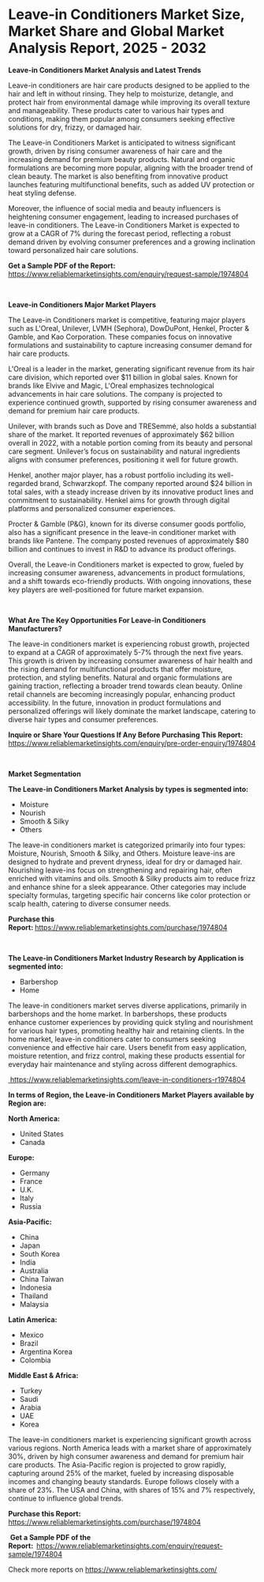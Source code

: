 <p><h1>Leave-in Conditioners Market Size, Market Share and Global Market Analysis Report, 2025 - 2032</h1></p><p><strong>Leave-in Conditioners Market Analysis and Latest Trends</strong></p>
<p><p>Leave-in conditioners are hair care products designed to be applied to the hair and left in without rinsing. They help to moisturize, detangle, and protect hair from environmental damage while improving its overall texture and manageability. These products cater to various hair types and conditions, making them popular among consumers seeking effective solutions for dry, frizzy, or damaged hair.</p><p>The Leave-in Conditioners Market is anticipated to witness significant growth, driven by rising consumer awareness of hair care and the increasing demand for premium beauty products. Natural and organic formulations are becoming more popular, aligning with the broader trend of clean beauty. The market is also benefiting from innovative product launches featuring multifunctional benefits, such as added UV protection or heat styling defense. </p><p>Moreover, the influence of social media and beauty influencers is heightening consumer engagement, leading to increased purchases of leave-in conditioners. The Leave-in Conditioners Market is expected to grow at a CAGR of 7% during the forecast period, reflecting a robust demand driven by evolving consumer preferences and a growing inclination toward personalized hair care solutions.</p></p>
<p><strong>Get a Sample PDF of the Report:&nbsp;</strong> <a href="https://www.reliablemarketinsights.com/enquiry/request-sample/1974804?utm_campaign=2100&utm_medium=2&utm_source=Github&utm_content=ia&utm_term=10022025&utm_id=leave-in-conditioners">https://www.reliablemarketinsights.com/enquiry/request-sample/1974804</a></p>
<p>&nbsp;</p>
<p><strong>Leave-in Conditioners Major Market Players</strong></p>
<p><p>The Leave-in Conditioners market is competitive, featuring major players such as L'Oreal, Unilever, LVMH (Sephora), DowDuPont, Henkel, Procter & Gamble, and Kao Corporation. These companies focus on innovative formulations and sustainability to capture increasing consumer demand for hair care products.</p><p>L'Oreal is a leader in the market, generating significant revenue from its hair care division, which reported over $11 billion in global sales. Known for brands like Elvive and Magic, L'Oreal emphasizes technological advancements in hair care solutions. The company is projected to experience continued growth, supported by rising consumer awareness and demand for premium hair care products.</p><p>Unilever, with brands such as Dove and TRESemmé, also holds a substantial share of the market. It reported revenues of approximately $62 billion overall in 2022, with a notable portion coming from its beauty and personal care segment. Unilever’s focus on sustainability and natural ingredients aligns with consumer preferences, positioning it well for future growth.</p><p>Henkel, another major player, has a robust portfolio including its well-regarded brand, Schwarzkopf. The company reported around $24 billion in total sales, with a steady increase driven by its innovative product lines and commitment to sustainability. Henkel aims for growth through digital platforms and personalized consumer experiences.</p><p>Procter & Gamble (P&G), known for its diverse consumer goods portfolio, also has a significant presence in the leave-in conditioner market with brands like Pantene. The company posted revenues of approximately $80 billion and continues to invest in R&D to advance its product offerings.</p><p>Overall, the Leave-in Conditioners market is expected to grow, fueled by increasing consumer awareness, advancements in product formulations, and a shift towards eco-friendly products. With ongoing innovations, these key players are well-positioned for future market expansion.</p></p>
<p>&nbsp;</p>
<p><strong>What Are The Key Opportunities For Leave-in Conditioners Manufacturers?</strong></p>
<p><p>The leave-in conditioners market is experiencing robust growth, projected to expand at a CAGR of approximately 5-7% through the next five years. This growth is driven by increasing consumer awareness of hair health and the rising demand for multifunctional products that offer moisture, protection, and styling benefits. Natural and organic formulations are gaining traction, reflecting a broader trend towards clean beauty. Online retail channels are becoming increasingly popular, enhancing product accessibility. In the future, innovation in product formulations and personalized offerings will likely dominate the market landscape, catering to diverse hair types and consumer preferences.</p></p>
<p><strong>Inquire or Share Your Questions If Any Before Purchasing This Report:</strong> <a href="https://www.reliablemarketinsights.com/enquiry/pre-order-enquiry/1974804?utm_campaign=2100&utm_medium=2&utm_source=Github&utm_content=ia&utm_term=10022025&utm_id=leave-in-conditioners">https://www.reliablemarketinsights.com/enquiry/pre-order-enquiry/1974804</a></p>
<p>&nbsp;</p>
<p><strong>Market Segmentation</strong></p>
<p><strong>The Leave-in Conditioners Market Analysis by types is segmented into:</strong></p>
<p><ul><li>Moisture</li><li>Nourish</li><li>Smooth & Silky</li><li>Others</li></ul></p>
<p><p>The leave-in conditioners market is categorized primarily into four types: Moisture, Nourish, Smooth & Silky, and Others. Moisture leave-ins are designed to hydrate and prevent dryness, ideal for dry or damaged hair. Nourishing leave-ins focus on strengthening and repairing hair, often enriched with vitamins and oils. Smooth & Silky products aim to reduce frizz and enhance shine for a sleek appearance. Other categories may include specialty formulas, targeting specific hair concerns like color protection or scalp health, catering to diverse consumer needs.</p></p>
<p><strong>Purchase this Report:&nbsp;</strong><a href="https://www.reliablemarketinsights.com/purchase/1974804?utm_campaign=2100&utm_medium=2&utm_source=Github&utm_content=ia&utm_term=10022025&utm_id=leave-in-conditioners">https://www.reliablemarketinsights.com/purchase/1974804</a></p>
<p>&nbsp;</p>
<p><strong>The Leave-in Conditioners Market Industry Research by Application is segmented into:</strong></p>
<p><ul><li>Barbershop</li><li>Home</li></ul></p>
<p><p>The leave-in conditioners market serves diverse applications, primarily in barbershops and the home market. In barbershops, these products enhance customer experiences by providing quick styling and nourishment for various hair types, promoting healthy hair and retaining clients. In the home market, leave-in conditioners cater to consumers seeking convenience and effective hair care. Users benefit from easy application, moisture retention, and frizz control, making these products essential for everyday hair maintenance and styling across different demographics.</p></p>
<p><a href="https://www.reliablemarketinsights.com/leave-in-conditioners-r1974804?utm_campaign=2100&utm_medium=2&utm_source=Github&utm_content=ia&utm_term=10022025&utm_id=leave-in-conditioners">&nbsp;https://www.reliablemarketinsights.com/leave-in-conditioners-r1974804</a></p>
<p><strong>In terms of Region, the Leave-in Conditioners Market Players available by Region are:</strong></p>
<p>
    <p> <strong> North America: </strong>
        <ul>
            <li>United States</li>
            <li>Canada</li>
        </ul>
        </p> 
    <p> <strong> Europe: </strong>
        <ul>
            <li>Germany</li>
            <li>France</li>
            <li>U.K.</li>
            <li>Italy</li>
            <li>Russia</li>
        </ul>
        </p> 
    <p> <strong> Asia-Pacific: </strong>
        <ul>
            <li>China</li>
            <li>Japan</li>
            <li>South Korea</li>
            <li>India</li>
            <li>Australia</li>
            <li>China Taiwan</li>
            <li>Indonesia</li>
            <li>Thailand</li>
            <li>Malaysia</li>
        </ul>
        </p> 
    <p> <strong> Latin America: </strong>
        <ul>
            <li>Mexico</li>
            <li>Brazil</li>
            <li>Argentina Korea</li>
            <li>Colombia</li>
        </ul>
        </p> 
    <p> <strong> Middle East & Africa: </strong>
        <ul>
            <li>Turkey</li>
            <li>Saudi</li>
            <li>Arabia</li>
            <li>UAE</li>
            <li>Korea</li>
        </ul>
    </p>
    </p>
<p><p>The leave-in conditioners market is experiencing significant growth across various regions. North America leads with a market share of approximately 30%, driven by high consumer awareness and demand for premium hair care products. The Asia-Pacific region is projected to grow rapidly, capturing around 25% of the market, fueled by increasing disposable incomes and changing beauty standards. Europe follows closely with a share of 23%. The USA and China, with shares of 15% and 7% respectively, continue to influence global trends.</p></p>
<p><strong>Purchase this Report: </strong><a href="https://www.reliablemarketinsights.com/purchase/1974804?utm_campaign=2100&utm_medium=2&utm_source=Github&utm_content=ia&utm_term=10022025&utm_id=leave-in-conditioners">https://www.reliablemarketinsights.com/purchase/1974804</a></p>
<p>&nbsp;<strong>Get a Sample PDF of the Report:&nbsp;&nbsp;</strong><a href="https://www.reliablemarketinsights.com/enquiry/request-sample/1974804?utm_campaign=2100&utm_medium=2&utm_source=Github&utm_content=ia&utm_term=10022025&utm_id=leave-in-conditioners">https://www.reliablemarketinsights.com/enquiry/request-sample/1974804</a></p>
<p><strong></strong></p>
<p>Check more reports on <a href="https://www.reliablemarketinsights.com/?utm_campaign=2100&utm_medium=2&utm_source=Github&utm_content=ia&utm_term=10022025&utm_id=leave-in-conditioners">https://www.reliablemarketinsights.com/</a></p>